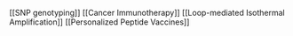 [[SNP genotyping]]
[[Cancer Immunotherapy]]
[[Loop-mediated Isothermal Amplification]]
[[Personalized Peptide Vaccines]]
